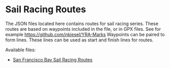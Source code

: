 # Sail Racing Routes

The JSON files located here contains routes for sail racing series.
These routes are based on waypoints included in the file, or in GPX files.
See for example https://github.com/nkiesel/YRA-Marks
Waypoints can be paired to form lines.
These lines can be used as start and finish lines for routes.

Available files:
- [San Francisco Bay Sail Racing Routes](SFBayRoutes.JSON)
